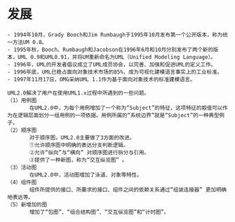 # 发展

    - 1994年10月，Grady Booch和Jim Rumbaugh于1995年10月发布第一个公开版本，称为统一方法UM 0.8。
    - 1995年秋，Booch、Rumbaugh和Jacobson在1996年6月和10月分别发布了两个新的版本，UML 0.9和UML0.91，并将UM重新命名为UML（Unified Modeling Language）。
    - 1996年，UML的开发者倡议成立了UML成员协会，以完善、加强和促进UML的定义工作。
    - 1996年底，UML已稳占面向对象技术市场的85%，成为可视化建模语言事实上的工业标准。
    - 1997年11月17日，OMG采纳UML 1.1作为基于面向对象技术的标准建模语言。

```
UML2.0解决了用户在使用UML1.x过程中所遇到的一些问题。
（1）用例图
       在UML2.0中，为每个用例增加了一个称为“Subject”的特征，这项特征的取值可以作为在逻辑层面划分一组用例的一项依据。用例所属的“系统边界”就是“Subject”的一种典型例子。
（2）顺序图
       对于顺序图，UML2.0主要做了3方面的改进。
       ①允许顺序图中明确的表达分支判断逻辑。
       ②允许“纵向”与“横向” 对顺序图进行拆分与引用。
       ③提供了一种新图，称为“交互纵览图” 。
（3）活动图
       在UML2.0中，活动图增加了泳道、对象等特性。
（4）组件图
       组件所提供的接口、所要求的接口、组件之间的依赖关系通过“组装连接器” 更加明确地表达等。
（5）新增加的图
       增加了“包图”、“组合结构图”、“交互纵览图”和“计时图”。
```

